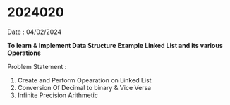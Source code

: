 # 2024020

Date : 04/02/2024

**To learn & Implement Data Structure Example Linked List and its various Operations**

Problem Statement :
1. Create and Perform Opearation on Linked List
2. Conversion Of Decimal to binary & Vice Versa
3. Infinite Precision Arithmetic 
